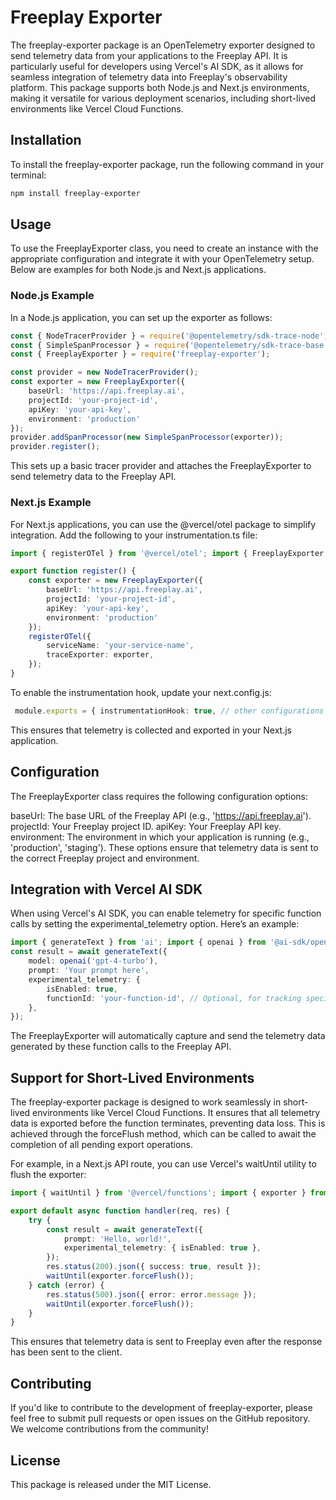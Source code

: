 # Freeplay Exporter
The freeplay-exporter package is an OpenTelemetry exporter designed to send telemetry data from your applications to the Freeplay API. It is particularly useful for developers using Vercel's AI SDK, as it allows for seamless integration of telemetry data into Freeplay's observability platform. This package supports both Node.js and Next.js environments, making it versatile for various deployment scenarios, including short-lived environments like Vercel Cloud Functions.

## Installation
To install the freeplay-exporter package, run the following command in your terminal:

```sh
npm install freeplay-exporter
```

## Usage
To use the FreeplayExporter class, you need to create an instance with the appropriate configuration and integrate it with your OpenTelemetry setup. Below are examples for both Node.js and Next.js applications.

### Node.js Example
In a Node.js application, you can set up the exporter as follows:

```typescript
const { NodeTracerProvider } = require('@opentelemetry/sdk-trace-node'); 
const { SimpleSpanProcessor } = require('@opentelemetry/sdk-trace-base'); 
const { FreeplayExporter } = require('freeplay-exporter');

const provider = new NodeTracerProvider();
const exporter = new FreeplayExporter({
    baseUrl: 'https://api.freeplay.ai',
    projectId: 'your-project-id',
    apiKey: 'your-api-key',
    environment: 'production'
});
provider.addSpanProcessor(new SimpleSpanProcessor(exporter));
provider.register();

```

This sets up a basic tracer provider and attaches the FreeplayExporter to send telemetry data to the Freeplay API.

### Next.js Example
For Next.js applications, you can use the @vercel/otel package to simplify integration. Add the following to your instrumentation.ts file:

```typescript
import { registerOTel } from '@vercel/otel'; import { FreeplayExporter } from 'freeplay-exporter';

export function register() {
    const exporter = new FreeplayExporter({
        baseUrl: 'https://api.freeplay.ai',
        projectId: 'your-project-id',
        apiKey: 'your-api-key',
        environment: 'production'
    });
    registerOTel({
        serviceName: 'your-service-name',
        traceExporter: exporter,
    });
}
```

To enable the instrumentation hook, update your next.config.js:

```typescript
 module.exports = { instrumentationHook: true, // other configurations }; 
```
This ensures that telemetry is collected and exported in your Next.js application.

## Configuration
The FreeplayExporter class requires the following configuration options:

baseUrl: The base URL of the Freeplay API (e.g., 'https://api.freeplay.ai').
projectId: Your Freeplay project ID.
apiKey: Your Freeplay API key.
environment: The environment in which your application is running (e.g., 'production', 'staging').
These options ensure that telemetry data is sent to the correct Freeplay project and environment.

## Integration with Vercel AI SDK
When using Vercel's AI SDK, you can enable telemetry for specific function calls by setting the experimental_telemetry option. Here’s an example:

```typescript
import { generateText } from 'ai'; import { openai } from '@ai-sdk/openai';
const result = await generateText({
    model: openai('gpt-4-turbo'),
    prompt: 'Your prompt here',
    experimental_telemetry: {
        isEnabled: true,
        functionId: 'your-function-id', // Optional, for tracking specific functions
    },
});

```

The FreeplayExporter will automatically capture and send the telemetry data generated by these function calls to the Freeplay API.

## Support for Short-Lived Environments
The freeplay-exporter package is designed to work seamlessly in short-lived environments like Vercel Cloud Functions. It ensures that all telemetry data is exported before the function terminates, preventing data loss. This is achieved through the forceFlush method, which can be called to await the completion of all pending export operations.

For example, in a Next.js API route, you can use Vercel's waitUntil utility to flush the exporter:

```typescript
import { waitUntil } from '@vercel/functions'; import { exporter } from '../../instrumentation';

export default async function handler(req, res) {
    try {
        const result = await generateText({
            prompt: 'Hello, world!',
            experimental_telemetry: { isEnabled: true },
        });
        res.status(200).json({ success: true, result });
        waitUntil(exporter.forceFlush());
    } catch (error) {
        res.status(500).json({ error: error.message });
        waitUntil(exporter.forceFlush());
    }
}
```

This ensures that telemetry data is sent to Freeplay even after the response has been sent to the client.

## Contributing
If you'd like to contribute to the development of freeplay-exporter, please feel free to submit pull requests or open issues on the GitHub repository. We welcome contributions from the community!

## License
This package is released under the MIT License.